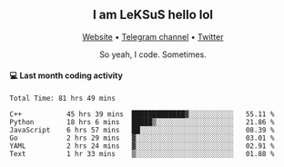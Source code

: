 <h2 align="center">I am LeKSuS hello lol</h2>
<div align="center">
  <a href="https://leksus.net">Website</a> •
  <a href="https://t.me/leksus_was_here">Telegram channel</a> •
  <a href="https://twitter.com/___LeKSuS___">Twitter</a>
</div>
<p align="center">So yeah, I code. Sometimes.</p>

#### :computer: Last month coding activity
<!--START_SECTION:waka-->

```text
Total Time: 81 hrs 49 mins

C++           45 hrs 39 mins  █████████████▓░░░░░░░░░░░   55.11 %
Python        18 hrs 6 mins   █████▒░░░░░░░░░░░░░░░░░░░   21.86 %
JavaScript    6 hrs 57 mins   ██░░░░░░░░░░░░░░░░░░░░░░░   08.39 %
Go            2 hrs 29 mins   ▓░░░░░░░░░░░░░░░░░░░░░░░░   03.01 %
YAML          2 hrs 24 mins   ▓░░░░░░░░░░░░░░░░░░░░░░░░   02.91 %
Text          1 hr 33 mins    ▒░░░░░░░░░░░░░░░░░░░░░░░░   01.88 %
```

<!--END_SECTION:waka-->

<!-- flag{4_l0t_0f_1nter35t1ng_th1ng5_4r3_1n_publ1c_d0m41n} -->
